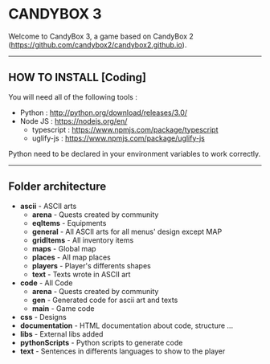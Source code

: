 # CANDYBOX 3

Welcome to CandyBox 3, a game based on CandyBox 2 (https://github.com/candybox2/candybox2.github.io). 

---------
## HOW TO INSTALL [Coding]
You will need all of the following tools :
* Python : http://python.org/download/releases/3.0/
* Node JS : https://nodejs.org/en/
    * typescript : https://www.npmjs.com/package/typescript
    * uglify-js : https://www.npmjs.com/package/uglify-js
    
Python need to be declared in your environment variables to work correctly.

---------
## Folder architecture
* **ascii** - ASCII arts 
    * **arena** - Quests created by community
    * **eqItems** - Equipments
    * **general** - All ASCII arts for all menus' design except MAP
    * **gridItems** - All inventory items
    * **maps** - Global map
    * **places** - All map places
    * **players** - Player's differents shapes
    * **text** - Texts wrote in ASCII art
* **code** - All Code
    * **arena** - Quests created by community
    * **gen** - Generated code for ascii art and texts
    * **main** - Game code
* **css** - Designs 
* **documentation** - HTML documentation about code, structure ...
* **libs** - External libs added
* **pythonScripts** - Python scripts to generate code
* **text** - Sentences in differents languages to show to the player

